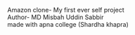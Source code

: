 Amazon clone- My first ever self project <br>
Author- MD Misbah Uddin Sabbir <br>
made with apna college (Shardha khapra)
